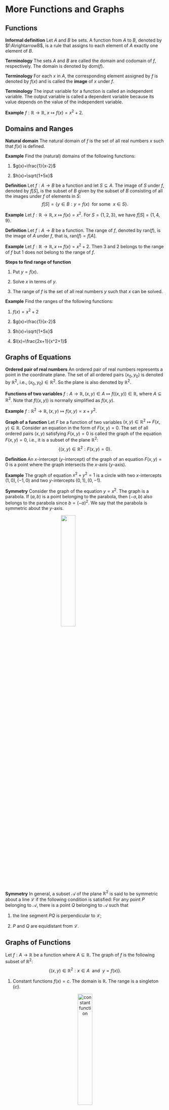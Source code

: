 # More Functions and Graphs

## Functions

**Informal definition** Let $A$ and $B$ be sets. A function from $A$ to $B$, denoted by $f:A\rightarrowB$, is a rule that assigns to each element of $A$ exactly one element of $B$.

**Terminology** The sets $A$ and $B$ are called the domain and codomain of $f$, respectively. The domain is denoted by $\text{dom}(f)$.

**Terminology** For each $x$ in $A$, the corresponding element assigned by $f$ is denoted by $f(x)$ and is called the **image** of $x$ under $f$.

**Terminology** The input variable for a function is called an independent variable. The output variable is called a dependent variable because its value depends on the value of the independent variable.

**Example** $f:\mathbb{R}\rightarrow\mathbb{R},~x\mapsto f(x)=x^2+2$.

## Domains and Ranges

**Natural domain** The natural domain of $f$ is the set of all real numbers $x$ such that $f(x)$ is defined.

**Example** Find the (natural) domains of the following functions:

1. $g(x)=\frac{1}{x-2}$

2. $h(x)=\sqrt{1+5x}$

**Definition** Let $f:A\rightarrow B$ be a function and let $S\subseteq A$. The image of $S$ under $f$, denoted by $f[S]$, is the subset of $B$ given by the subset of $B$ consisting of all the images under $f$ of elements in $S$:
$$f[S]=\{y\in B:y=f(x)~~\text{for some}~~x\in S\}.$$

**Example** Let $f:\mathbb{R}\rightarrow\mathbb{R}, x\mapsto f(x)=x^2$. For $S=\{1,2,3\}$, we have $f[S]=\{1,4,9\}$.

**Definition** Let $f:A\rightarrow B$ be a function. The range of $f$, denoted by $\text{ran}(f)$, is the image of $A$ under $f$, that is, $\text{ran}(f)=f[A]$.

**Example** Let $f:\mathbb{R}\rightarrow\mathbb{R}, x\mapsto f(x)=x^2+2$. Then $3$ and $2$ belongs to the range of $f$ but $1$ does not belong to the range of $f$.

**Steps to find range of function**

1. Put $y=f(x)$.

2. Solve $x$ in terms of $y$.

3. The range of $f$ is the set of all real numbers $y$ such that $x$ can be solved.

**Example** Find the ranges of the following functions:

1. $f(x)=x^2+2$

2. $g(x)=\frac{1}{x-2}$

3. $h(x)=\sqrt{1+5x}$

4. $l(x)=\frac{2x+1}{x^2+1}$

## Graphs of Equations

**Ordered pair of real numbers** An ordered pair of real numbers represents a point in the coordinate plane.
The set of all ordered pairs $(x_0,y_0)$ is denoted by $\mathbb{R}^2$, i.e., $(x_0,y_0)\in\mathbb{R}^2$.
So the plane is also denoted by $\mathbb{R}^2$.

**Functions of two variables** $f:A\rightarrow\mathbb{R},(x,y)\in A\mapsto f((x,y))\in\mathbb{R}$, where $A\subseteq\mathbb{R}^2$. Note that $f((x,y))$ is normally simplified as $f(x,y)$.

**Example** $f:\mathbb{R}^2\rightarrow\mathbb{R}, (x,y)\mapsto f(x,y)=x+y^2.$

**Graph of a function** Let $F$ be a function of two variables $(x,y)\in\mathbb{R}^2\mapsto F(x,y)\in\mathbb{R}$. Consider an equation in the form of $F(x,y)=0$. The set of all ordered pairs $(x,y)$ satisfying $F(x,y)=0$ is called the graph of the equation $F(x,y)=0$, i.e., it is a subset of the plane $\mathbb{R}^2$:
$$\{(x,y)\in\mathbb{R}^2:F(x,y)=0\}.$$

**Definition** An $x$-intercept ($y$-intercept) of the graph of an equation $F(x,y)=0$ is a point where the graph intersects the $x$-axis ($y$-axis).

**Example** The graph of equation $x^2+y^2=1$ is a circle with two $x$-intercepts $(1,0),(-1,0)$ and two $y$-intercepts $(0,1),(0,-1)$.

**Symmetry** Consider the graph of the equation $y=x^2$. The graph is a parabola. If $(a,b)$ is a point belonging to the parabola, then $(-a,b)$ also belongs to the parabola since $b=(-a)^2$. We say that the parabola is symmetric about the $y$-axis.

<img src="./plots/2/parabola.png" width="30%" style="display: block; margin: auto;" />

**Symmetry** In general, a subset $\mathcal{A}$ of the plane $\mathbb{R}^2$ is said to be symmetric about a line $\mathcal{L}$ if the following condition is satisfied: For any point $P$ belonging to $\mathcal{A}$, there is a point $Q$ belonging to $\mathcal{A}$ such that

1. the line segment $PQ$ is perpendicular to $\mathcal{L}$;

2. $P$ and $Q$ are equidistant from $\mathcal{L}$.

## Graphs of Functions

Let $f:A\rightarrow \mathbb{R}$ be a function where $A\subseteq \mathbb{R}$. The graph of $f$ is the following subset of $\mathbb{R}^2$:
$$\{(x,y)\in\mathbb{R}^2:x\in A~~\text{and}~~y=f(x)\}.$$

1. Constant functions $f(x)=c$. The domain is $\mathbb{R}$. The range is a singleton $\{c\}$.
<div class="figure" style="text-align: center">
<img src="./plots/2/constant.png" alt="constant function" width="30%"  />
<p class="caption">(\#fig:unnamed-chunk-2)constant function</p>
</div>


2. Linear functions $f(x)=ax+b$. The domain is $\mathbb{R}$. The range is $\mathbb{R}$.
<div class="figure" style="text-align: center">
<img src="./plots/2/line.png" alt="linear function" width="30%"  />
<p class="caption">(\#fig:unnamed-chunk-3)linear function</p>
</div>

3. Quadratic functions $f(x)=ax^2+bx+c$. The domain is $\mathbb{R}$. The range is $[k,\infty)$ if $a>0$ and $(-\infty,k]$ if $a<0$, where $k$ is the $y$-coordinate of the vertex.
<div class="figure" style="text-align: center">
<img src="./plots/2/quadratic.png" alt="quadratic function" width="60%"  />
<p class="caption">(\#fig:unnamed-chunk-4)quadratic function</p>
</div>


4. Polynomial functions with degree $n$ $f(x)=a_nx^n+a_{n-1}x^{n-1}+\cdots+a_1x+a_0$.
The domain is $\mathbb{R}$. There are three possibilities for the range.

    1. If the degree $n$ is odd, then $\text{ran}(f)=\mathbb{R}$.

    2. If the degree $n$ is even and positive, then

      - If $a_n>0$ $\text{ran}(f)=[k,\infty)$;
  
      - If $a_n<0$ $\text{ran}(f)=(\infty,k]$.
    
**Example** $f(x)=x^3-3x^2+x-1.$
<div class="figure" style="text-align: center">
<img src="./plots/2/polynomial.png" alt="quadratic function" width="40%"  />
<p class="caption">(\#fig:unnamed-chunk-5)quadratic function</p>
</div>
  
5. Rational functions are in the form of 
$$f(x)=\frac{p(x)}{q(x)},$$
where $p$ and $q$ are polynomial functions.

**Example** $f(x)=\frac{1}{x}$. 
The domain of $f$ is $\mathbb{R}\backslash \{0\}$. 
The range of $f$ is also $\mathbb{R}\backslash \{0\}$. 
The graph of it is symmetric about the origin because $f(-x)=-f(x)$.
<div class="figure" style="text-align: center">
<img src="./plots/2/rational1.png" alt="quadratic function" width="40%"  />
<p class="caption">(\#fig:unnamed-chunk-6)quadratic function</p>
</div>

6. Principle-square-root function. Denoted by sqrt or $\sqrt$. Given by $\text{sqrt}(x)=\sqrt{x}$. The domain is $[0,\infty)$. The range is $[0,\infty)$.
<div class="figure" style="text-align: center">
<img src="./plots/2/sqrt1.png" alt="quadratic function" width="40%"  />
<p class="caption">(\#fig:unnamed-chunk-7)quadratic function</p>
</div>

**Example** For each of the following equations, sketch its graph.

    1. $y=\sqrt{x}-2$
<div class="figure" style="text-align: center">
<img src="./plots/2/sqrt2.png" alt="quadratic function" width="40%"  />
<p class="caption">(\#fig:unnamed-chunk-8)quadratic function</p>
</div>
  
    2. $y=\sqrt{x-2}$
<div class="figure" style="text-align: center">
<img src="./plots/2/sqrt3.png" alt="quadratic function" width="40%"  />
<p class="caption">(\#fig:unnamed-chunk-9)quadratic function</p>
</div>
    
    3. $y=\sqrt{2-x}$
<div class="figure" style="text-align: center">
<img src="./plots/2/sqrt4.png" alt="quadratic function" width="40%"  />
<p class="caption">(\#fig:unnamed-chunk-10)quadratic function</p>
</div>

**Remark** Let $a$ be a positive constant.

- The graph of $y=f(x)+a$ can be obtained from that of $y=f(x)$ by moving it $a$ units up.

- The graph of $y=f(x)-a$ can be obtained from that of $y=f(x)$ by moving it $a$ units down

- The graph of $y=f(x+a)$ can be obtained from that of $y=f(x)$ by moving it $a$ units to the left.

- The graph of $y=f(x-a)$ can be obtained from that of $y=f(x)$ by moving it $a$ units to the right.

- The graph of $y=\sqrt{2-x}$ and that of $y=\sqrt{x-2}$ are symmetric w.r.t.  the vertical line $x=2$.

7. Exponential functions with base $b$ is given by $$\exp_b(x)=b^x$$. The domain is $\mathbb{R}$. The range is $(0,\infty)$. The $y$-intercept of the graph of every exponential function is $(0,1)$.

**Example** The graph of $\exp_2$ goes up and the rate that the graph goes up increases as $x$ increases.
<div class="figure" style="text-align: center">
<img src="./plots/2/exp2.png" alt="quadratic function" width="40%"  />
<p class="caption">(\#fig:unnamed-chunk-11)quadratic function</p>
</div>

**Example** The graph of $\exp_{\frac{1}{3}}$ goes down as $x$ increases.
<div class="figure" style="text-align: center">
<img src="./plots/2/exp13.png" alt="quadratic function" width="40%"  />
<p class="caption">(\#fig:unnamed-chunk-12)quadratic function</p>
</div>

8. Logarithmic functions. The function, denoted by $\log$, is called the common logarithmic function. 
For each positive real number $x$, $\log(x)$ is defined to be the unique real number such that $10^{\log (x)}=x$.
That is, $\log(x)=y$ if and only if $y=10^x$.
The domain of log is $(0,\infty)$. The range is $\mathbb{R}$.
<div class="figure" style="text-align: center">
<img src="./plots/2/log.png" alt="quadratic function" width="40%"  />
<p class="caption">(\#fig:unnamed-chunk-13)quadratic function</p>
</div>

<!-- 9. Trigonometric functions -->

9. Absolute value function, denoted by $|\cdot|$, is the function from $\mathbb{R}$ to $\mathbb{R}$, given by 
\begin{equation}
|x|=
\begin{cases}
x~~&\text{if}~~ x>0,\\
0~~&\text{if}~~ x=0,\\
-x~~&\text{if}~~x<0.
\end{cases}
\end{equation}

10. Piecewise-defined functions


## Compositions of Functions

## Inverse Functions

## More on Solving Equations








